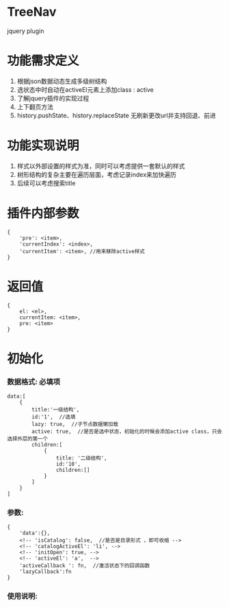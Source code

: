 # TreeNav
jquery plugin

# 功能需求定义

1. 根据json数据动态生成多级树结构
2. 选状态中时自动在activeEl元素上添加class : active
3. 了解jquery插件的实现过程
4. 上下翻页方法
5. history.pushState、history.replaceState 无刷新更改url并支持回退、前进

# 功能实现说明
1. 样式以外部设置的样式为准，同时可以考虑提供一套默认的样式
2. 树形结构的复杂主要在遍历层面，考虑记录index来加快遍历
3. 后续可以考虑搜索title

# 插件内部参数
```
{
	'pre': <item>,
	'currentIndex': <index>,
	'currentItem': <item>, //用来移除active样式
}
```

# 返回值
```
{
	el: <el>,
	currentItem: <item>,
	pre: <item>
}
```

# 初始化

### 数据格式: 必填项
```
data:[
	{
		title:'一级结构',
		id:'1',  //选填
		lazy: true,  //子节点数据懒加载
		active: true,  //是否是选中状态，初始化的时候会添加active class，只会选择外层的第一个
		children:[
			{
				title: '二级结构',
				id:'10',
				children:[]
			}
		]
	}
]
```
### 参数:

```
{
	'data':{},
	<!-- 'isCatalog': false,  //是否是目录形式 ，即可收缩 -->
	<!-- 'catalogActiveEl': 'li', -->
	<!-- 'initOpen': true, -->
	<!-- 'activeEl': 'a',  -->
	'activeCallback ': fn,  //激活状态下的回调函数
	'lazyCallback':fn
}
```

### 使用说明:
